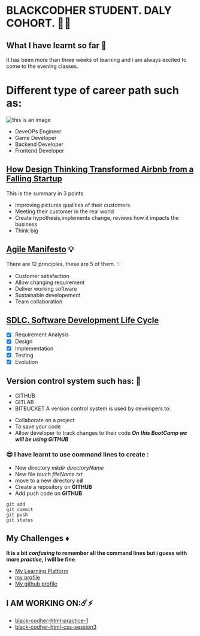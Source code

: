 # BLACKCODHER STUDENT. DALY COHORT. :weight_lifting_woman:

## What I have learnt so far :dart:

It has been more than three weeks of learning and i am always excited to come to the evening classes.


# Different type of career path such as:
![this is an image](https://img.freepik.com/free-vector/business-leader-standing-arrow-holding-flag-flat-vector-illustration-cartoon-people-training-doing-business-plan-leadership-victory-challenge-concept_74855-9812.jpg?w=996&t=st=1662732844~exp=1662733444~hmac=77e63d16e7c318d788fe6a0b68b4a587cdc37010c9a2aa2f6e913087d6a24903)

- DeveOPs Engineer
- Game Developer
- Backend Developer
- Frontend Developer

## [How Design Thinking Transformed Airbnb from a Falling Startup](https://review.firstround.com/How-design-thinking-transformed-Airbnb-from-failing-startup-to-billion-dollar-business)

This is the summary in 3 points

- Improving pictures qualities of their customers
- Meeting their customer in the real world
- Create hypothesis,implements change, reviews how it impacts the business
- Think big

## [Agile Manifesto](https://agilemanifesto.org/principles.html) :bulb:

There are 12 principles, these are 5 of them. :sparkles:

- Customer satisfaction
- Allow changing requirement
- Deliver working software
- Sustainable developement
- Team collaboration

## [SDLC. Software Development Life Cycle](https://www.freecodecamp.org/news/get-a-basic-understanding-of-the-life-cycles-of-software-development/)

- [x] Requirement Analysis
- [x] Design
- [x] Implementation
- [x] Testing
- [x] Evolution

## Version control system such has: 🌟

- GITHUB
- GITLAB
- BITBUCKET
A version control system is used by developers to:

* Collaborate on a project
* To save your code
* Allow developer to track changes to their code
  **_On this BootCamp we will be using GITHUB_**

### 😎 I have learnt to use command lines to create :

  - New directory _mkdir directoryName_
  - New file _touch fileName.txt_
  - move to a new directory **cd**
  - Create a repository on **GITHUB**
  - Add push code on **GITHUB**

```
git add
git commit
git push
git status
```

## My Challenges :diamonds:

**It is a bit _confusing_ to remember all the command lines but i guess with more _practise_, I will be fine**.

- [My Learning Platform](https://learning.blackcodher.tech/)
- [my profile](https://github.com/black-codher-bootcamp-2022-daly/unit-01-command-line-and-git-assessment-Ouakhila/blob/main/PROFILE.md)
- [My github profile](https://github.com/Ouakhila)
## I AM WORKING ON:☄️⚡️
* [black-codher-html-practice-1](https://github.com/Ouakhila/black-codher-html-practice-1)
* [black-codher-html-css-session3](black-codher-html-css-session3)
